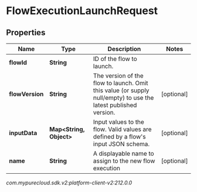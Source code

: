 # FlowExecutionLaunchRequest


## Properties

| Name | Type | Description | Notes |
| ------------ | ------------- | ------------- | ------------- |
| **flowId** | **String** | ID of the flow to launch. |  |
| **flowVersion** | **String** | The version of the flow to launch. Omit this value (or supply null/empty) to use the latest published version. |  [optional] |
| **inputData** | **Map&lt;String, Object&gt;** | Input values to the flow. Valid values are defined by a flow's input JSON schema. |  [optional] |
| **name** | **String** | A displayable name to assign to the new flow execution |  [optional] |




_com.mypurecloud.sdk.v2:platform-client-v2:212.0.0_
